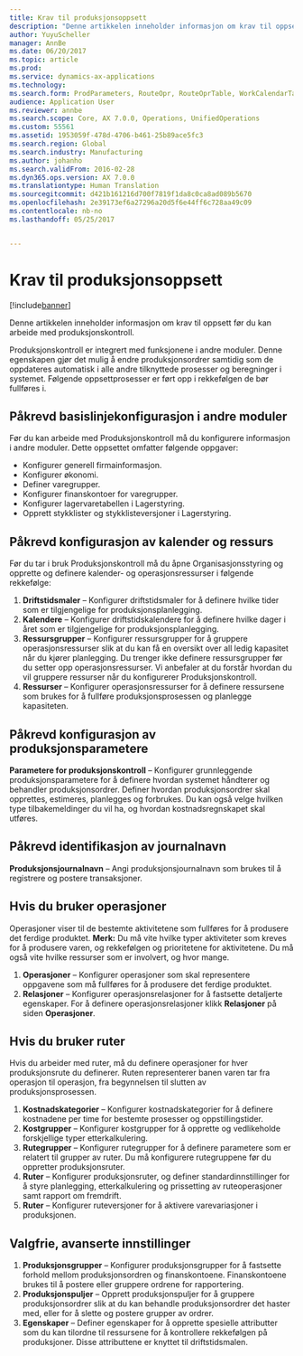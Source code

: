 ```yaml
---
title: Krav til produksjonsoppsett
description: "Denne artikkelen inneholder informasjon om krav til oppsett før du kan arbeide med produksjonskontroll."
author: YuyuScheller
manager: AnnBe
ms.date: 06/20/2017
ms.topic: article
ms.prod: 
ms.service: dynamics-ax-applications
ms.technology: 
ms.search.form: ProdParameters, RouteOpr, RouteOprTable, WorkCalendarTable, WorkTimeTable, WrkCtrTable
audience: Application User
ms.reviewer: annbe
ms.search.scope: Core, AX 7.0.0, Operations, UnifiedOperations
ms.custom: 55561
ms.assetid: 1953059f-478d-4706-b461-25b89ace5fc3
ms.search.region: Global
ms.search.industry: Manufacturing
ms.author: johanho
ms.search.validFrom: 2016-02-28
ms.dyn365.ops.version: AX 7.0.0
ms.translationtype: Human Translation
ms.sourcegitcommit: d421b161216d700f7819f1da8c0ca8ad089b5670
ms.openlocfilehash: 2e39173ef6a27296a20d5f6e44ff6c728aa49c09
ms.contentlocale: nb-no
ms.lasthandoff: 05/25/2017


---
```


# <a name="production-setup-requirements"></a>Krav til produksjonsoppsett

[!include[banner](../includes/banner.md)]


Denne artikkelen inneholder informasjon om krav til oppsett før du kan arbeide med produksjonskontroll. 

Produksjonskontroll er integrert med funksjonene i andre moduler. Denne egenskapen gjør det mulig å endre produksjonsordrer samtidig som de oppdateres automatisk i alle andre tilknyttede prosesser og beregninger i systemet. Følgende oppsettprosesser er ført opp i rekkefølgen de bør fullføres i.

## <a name="required-baseline-setup-in-other-modules"></a>Påkrevd basislinjekonfigurasjon i andre moduler
Før du kan arbeide med Produksjonskontroll må du konfigurere informasjon i andre moduler. Dette oppsettet omfatter følgende oppgaver:

-   Konfigurer generell firmainformasjon.
-   Konfigurer økonomi.
-   Definer varegrupper.
-   Konfigurer finanskontoer for varegrupper.
-   Konfigurer lagervaretabellen i Lagerstyring.
-   Opprett stykklister og stykklisteversjoner i Lagerstyring.

## <a name="required-calendar-and-resource-setup"></a>Påkrevd konfigurasjon av kalender og ressurs
Før du tar i bruk Produksjonskontroll må du åpne Organisasjonsstyring og opprette og definere kalender- og operasjonsressurser i følgende rekkefølge:

1.  **Driftstidsmaler** – Konfigurer driftstidsmaler for å definere hvilke tider som er tilgjengelige for produksjonsplanlegging.
2.  **Kalendere** – Konfigurer driftstidskalendere for å definere hvilke dager i året som er tilgjengelige for produksjonsplanlegging.
3.  **Ressursgrupper** – Konfigurer ressursgrupper for å gruppere operasjonsressurser slik at du kan få en oversikt over all ledig kapasitet når du kjører planlegging. Du trenger ikke definere ressursgrupper før du setter opp operasjonsressurser. Vi anbefaler at du forstår hvordan du vil gruppere ressurser når du konfigurerer Produksjonskontroll.
4.  **Ressurser** – Konfigurer operasjonsressurser for å definere ressursene som brukes for å fullføre produksjonsprosessen og planlegge kapasiteten.

## <a name="required-production-parameters-setup"></a>Påkrevd konfigurasjon av produksjonsparametere
**Parametere for produksjonskontroll** – Konfigurer grunnleggende produksjonsparametere for å definere hvordan systemet håndterer og behandler produksjonsordrer. Definer hvordan produksjonsordrer skal opprettes, estimeres, planlegges og forbrukes. Du kan også velge hvilken type tilbakemeldinger du vil ha, og hvordan kostnadsregnskapet skal utføres.

## <a name="required-journal-name-identification"></a>Påkrevd identifikasjon av journalnavn
**Produksjonsjournalnavn** – Angi produksjonsjournalnavn som brukes til å registrere og postere transaksjoner.

## <a name="setup-if-you-use-operations"></a>Hvis du bruker operasjoner
Operasjoner viser til de bestemte aktivitetene som fullføres for å produsere det ferdige produktet. **Merk:** Du må vite hvilke typer aktiviteter som kreves for å produsere varen, og rekkefølgen og prioritetene for aktivitetene. Du må også vite hvilke ressurser som er involvert, og hvor mange.

1.  **Operasjoner** – Konfigurer operasjoner som skal representere oppgavene som må fullføres for å produsere det ferdige produktet.
2.  **Relasjoner** – Konfigurer operasjonsrelasjoner for å fastsette detaljerte egenskaper. For å definere operasjonsrelasjoner klikk **Relasjoner** på siden **Operasjoner**.

## <a name="setup-if-you-use-routes"></a>Hvis du bruker ruter
Hvis du arbeider med ruter, må du definere operasjoner for hver produksjonsrute du definerer. Ruten representerer banen varen tar fra operasjon til operasjon, fra begynnelsen til slutten av produksjonsprosessen.

1.  **Kostnadskategorier** – Konfigurer kostnadskategorier for å definere kostnadene per time for bestemte prosesser og oppstillingstider.
2.  **Kostgrupper** – Konfigurer kostgrupper for å opprette og vedlikeholde forskjellige typer etterkalkulering.
3.  **Rutegrupper** – Konfigurer rutegrupper for å definere parametere som er relatert til grupper av ruter. Du må konfigurere rutegruppene før du oppretter produksjonsruter.
4.  **Ruter** – Konfigurer produksjonsruter, og definer standardinnstillinger for å styre planlegging, etterkalkulering og prissetting av ruteoperasjoner samt rapport om fremdrift.
5.  **Ruter** – Konfigurer ruteversjoner for å aktivere varevariasjoner i produksjonen.

## <a name="optional-advanced-settings"></a>Valgfrie, avanserte innstillinger
1.  **Produksjonsgrupper** – Konfigurer produksjonsgrupper for å fastsette forhold mellom produksjonsordren og finanskontoene. Finanskontoene brukes til å postere eller gruppere ordrene for rapportering.
2.  **Produksjonspuljer** – Opprett produksjonspuljer for å gruppere produksjonsordrer slik at du kan behandle produksjonsordrer det haster med, eller for å slette og postere grupper av ordrer.
3.  **Egenskaper** – Definer egenskaper for å opprette spesielle attributter som du kan tilordne til ressursene for å kontrollere rekkefølgen på produksjoner. Disse attributtene er knyttet til driftstidsmalen.





